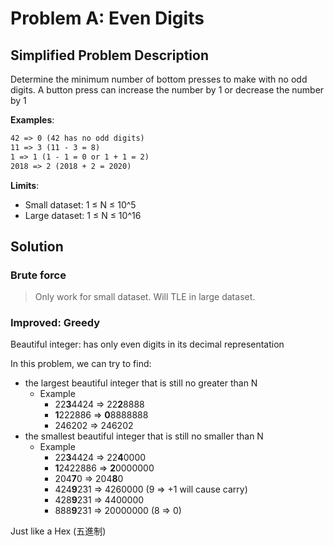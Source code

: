 # Problem A: Even Digits

## Simplified Problem Description

Determine the minimum number of bottom presses to make with no odd digits. A button press can increase the number by 1 or decrease the number by 1

**Examples**:

```txt
42 => 0 (42 has no odd digits)
11 => 3 (11 - 3 = 8)
1 => 1 (1 - 1 = 0 or 1 + 1 = 2)
2018 => 2 (2018 + 2 = 2020)
```

**Limits**:

* Small dataset: 1 ≤ N ≤ 10^5
* Large dataset: 1 ≤ N ≤ 10^16

## Solution

### Brute force

> Only work for small dataset. Will TLE in large dataset.

### Improved: Greedy

Beautiful integer: has only even digits in its decimal representation

In this problem, we can try to find:

* the largest beautiful integer that is still no greater than N
  * Example
    * 22**3**4424 => 22**2**8888
    * **1**222886 => **0**8888888
    * 246202 => 246202
* the smallest beautiful integer that is still no smaller than N
  * Example
    * 22**3**4424 => 22**4**0000
    * **1**2422886 => **2**0000000
    * 204**7**0 => 204**8**0
    * 424**9**231 => 4260000 (9 => +1 will cause carry)
    * 428**9**231 => 4400000
    * 888**9**231 => 20000000 (8 => 0)

Just like a Hex (五進制)
